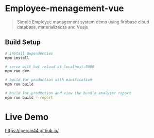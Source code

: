# Employee-menagement-vue

> Simple Employee management system demo  using firebase cloud database, materializecss and Vuejs

## Build Setup

``` bash
# install dependencies
npm install

# serve with hot reload at localhost:8080
npm run dev

# build for production with minification
npm run build

# build for production and view the bundle analyzer report
npm run build --report
```

# Live Demo

https://ipercin44.github.io/
